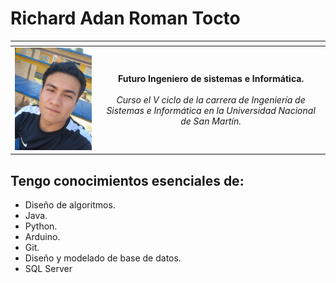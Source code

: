 # Richard Adan Roman Tocto 
| <!-- -->      | <!-- -->        |
|:-------------:|:---------------:|
| <img src="https://github.com/Richard-Roman/Richard-Roman/blob/9accaa651b32676cbb531a10579c7b67db4f82d8/Richard-Roman.jpg" alt="Richard Roman" width="300" height="auto"> | **Futuro Ingeniero de sistemas e Informática.** <br><br> *Curso el V ciclo de la carrera de Ingeniería de Sistemas e Informática en la Universidad Nacional de San Martín.* |

## Tengo conocimientos esenciales de:
- Diseño de algoritmos.
-	Java.
-	Python.
-	Arduino.
-	Git.
-	Diseño y modelado de base de datos.
-	SQL Server
